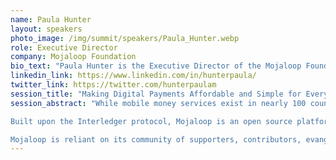```yaml
---
name: Paula Hunter
layout: speakers
photo_image: /img/summit/speakers/Paula_Hunter.webp
role: Executive Director
company: Mojaloop Foundation
bio_text: "Paula Hunter is the Executive Director of the Mojaloop Foundation – a charitable nonprofit organization focused on extending the financial inclusion efforts of the Mojaloop open source software project. She leads the organization’s strategic planning and direction; grant, membership and strategic partnership development; and evangelism for the organization and its mission. Ms. Hunter is an open source and technology leader with nearly two decades of executive director-level experience managing industry advocacy groups, open source organizations, and standards associations."
linkedin_link: https://www.linkedin.com/in/hunterpaula/
twitter_link: https://twitter.com/hunterpaulam
session_title: "Making Digital Payments Affordable and Simple for Everyone, Everywhere"
session_abstract: "While mobile money services exist in nearly 100 countries, 1.4 billion people still lack access to digital financial services, despite most owning a mobile phone, according to the World Bank's Global Findex. By providing a model for how to simplify and reduce the cost of designing interoperability between individual payment services, countries working with the banks, and mobile money and digital payment providers can develop connected instant payment systems that meet the digital financial services needs of emerging markets - especially the financially excluded.

Built upon the Interledger protocol, Mojaloop is an open source platform for helping hub operators with instant payments clearing. Mojaloop's API protocol does more than just move money: the software helps network participants to interact robustly with each other, helping to bring some financial inclusion principles to life.

Mojaloop is reliant on its community of supporters, contributors, evangelists, developers, and others to make its work possible and help achieve the Foundation’s mission of providing universal financial inclusion to all. This session will go into detail about Mojaloop’s work with Interledger’s Rafiki API work and the need to upgrade to Interledger v4."
---
```


